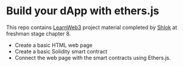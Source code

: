 # Build your dApp with ethers.js

This repo contains [LearnWeb3](https://learnweb3.io/) project material completed by [Shlok](https://github.com/shlok2740) at freshman stage chapter 8.

- Create a basic HTML web page
- Create a basic Solidity smart contract
- Connect the web page with the smart contracts using Ethers.js.

